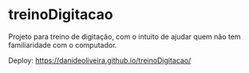 # treinoDigitacao
Projeto para treino de digitação, com o intuito de ajudar quem não tem familiaridade com o computador.

Deploy: https://danideoliveira.github.io/treinoDigitacao/
